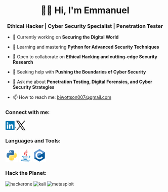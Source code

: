 <h1 align="center">👨‍💻 Hi, I'm Emmanuel</h1>
<h3 align="center">Ethical Hacker | Cyber Security Specialist | Penetration Tester</h3>

- 🔭 Currently working on **Securing the Digital World**

- 🌱 Learning and mastering **Python for Advanced Security Techniques**

- 👯 Open to collaborate on **Ethical Hacking and cutting-edge Security Research**

- 🤝 Seeking help with **Pushing the Boundaries of Cyber Security**

- 💬 Ask me about **Penetration Testing, Digital Forensics, and Cyber Security Strategies**

- 📫 How to reach me: [biwottson007@gmail.com](mailto:biwottson007@gmail.com)

<h3 align="left">Connect with me:</h3>
<p align="left">
  <a href="https://linkedin.com/in/biwottson" target="blank">
    <img align="center" src="https://raw.githubusercontent.com/devicons/devicon/master/icons/linkedin/linkedin-original.svg" alt="linkedin" height="30" width="30" />
  </a>
  <a href="https://twitter.com/Emman_Tyson" target="blank">
    <img align="center" src="https://raw.githubusercontent.com/devicons/devicon/master/icons/twitter/twitter-original.svg" alt="twitter" height="30" width="30" />
  </a>
  <!-- Add more social media links as needed -->
</p>

<h3 align="left">Languages and Tools:</h3>
<p align="left">
  <img src="https://raw.githubusercontent.com/devicons/devicon/master/icons/python/python-original.svg" alt="python" width="40" height="40"/>
  <img src="https://raw.githubusercontent.com/devicons/devicon/master/icons/java/java-original.svg" alt="java" width="40" height="40"/>
  <img src="https://raw.githubusercontent.com/devicons/devicon/master/icons/c/c-original.svg" alt="c" width="40" height="40"/>
  <!-- Add more languages and tools relevant to your profile -->
</p>

<h3 align="left">Hack the Planet:</h3>
<p align="left">
  <img src="https://raw.githubusercontent.com/devicons/devicon/master/icons/hackerone/hackerone-original.svg" alt="hackerone" width="40" height="40"/>
  <img src="https://raw.githubusercontent.com/devicons/devicon/master/icons/kali/kali-original.svg" alt="kali" width="40" height="40"/>
  <img src="https://raw.githubusercontent.com/devicons/devicon/master/icons/metasploit/metasploit-original.svg" alt="metasploit" width="40" height="40"/>
  <!-- Add more hacking tools/icons as needed -->
</p>
